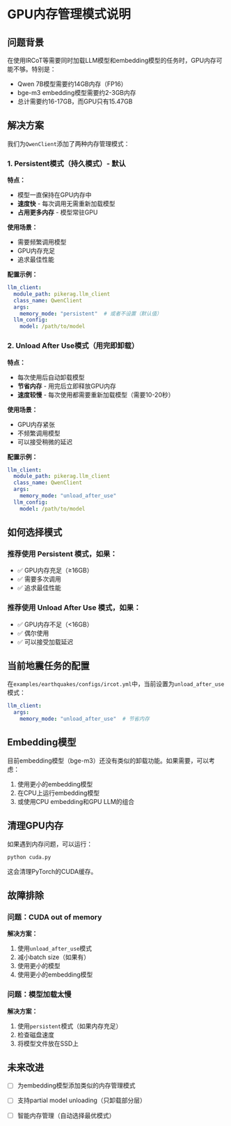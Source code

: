 # GPU内存管理模式说明

## 问题背景

在使用IRCoT等需要同时加载LLM模型和embedding模型的任务时，GPU内存可能不够。特别是：
- Qwen 7B模型需要约14GB内存（FP16）
- bge-m3 embedding模型需要约2-3GB内存
- 总计需要约16-17GB，而GPU只有15.47GB

## 解决方案

我们为`QwenClient`添加了两种内存管理模式：

### 1. Persistent模式（持久模式）- 默认

**特点：**
- 模型一直保持在GPU内存中
- **速度快** - 每次调用无需重新加载模型
- **占用更多内存** - 模型常驻GPU

**使用场景：**
- 需要频繁调用模型
- GPU内存充足
- 追求最佳性能

**配置示例：**
```yaml
llm_client:
  module_path: pikerag.llm_client
  class_name: QwenClient
  args:
    memory_mode: "persistent"  # 或者不设置（默认值）
  llm_config:
    model: /path/to/model
```

### 2. Unload After Use模式（用完即卸载）

**特点：**
- 每次使用后自动卸载模型
- **节省内存** - 用完后立即释放GPU内存
- **速度较慢** - 每次使用都需要重新加载模型（需要10-20秒）

**使用场景：**
- GPU内存紧张
- 不频繁调用模型
- 可以接受稍微的延迟

**配置示例：**
```yaml
llm_client:
  module_path: pikerag.llm_client
  class_name: QwenClient
  args:
    memory_mode: "unload_after_use"
  llm_config:
    model: /path/to/model
```

## 如何选择模式

### 推荐使用 Persistent 模式，如果：
- ✅ GPU内存充足（≥16GB）
- ✅ 需要多次调用
- ✅ 追求最佳性能

### 推荐使用 Unload After Use 模式，如果：
- ✅ GPU内存不足（<16GB）
- ✅ 偶尔使用
- ✅ 可以接受加载延迟

## 当前地震任务的配置

在`examples/earthquakes/configs/ircot.yml`中，当前设置为`unload_after_use`模式：

```yaml
llm_client:
  args:
    memory_mode: "unload_after_use"  # 节省内存
```

## Embedding模型

目前embedding模型（bge-m3）还没有类似的卸载功能。如果需要，可以考虑：
1. 使用更小的embedding模型
2. 在CPU上运行embedding模型
3. 或使用CPU embedding和GPU LLM的组合

## 清理GPU内存

如果遇到内存问题，可以运行：

```bash
python cuda.py
```

这会清理PyTorch的CUDA缓存。

## 故障排除

### 问题：CUDA out of memory

**解决方案：**
1. 使用`unload_after_use`模式
2. 减小batch size（如果有）
3. 使用更小的模型
4. 使用更小的embedding模型

### 问题：模型加载太慢

**解决方案：**
1. 使用`persistent`模式（如果内存充足）
2. 检查磁盘速度
3. 将模型文件放在SSD上

## 未来改进

- [ ] 为embedding模型添加类似的内存管理模式
- [ ] 支持partial model unloading（只卸载部分层）
- [ ] 智能内存管理（自动选择最优模式）

